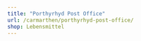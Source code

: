 ```yaml
---
title: "Porthyrhyd Post Office"
url: /carmarthen/porthyrhyd-post-office/
shop: Lebensmittel
---
```

